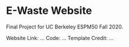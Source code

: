# E-Waste Website

Final Project for UC Berkeley ESPM50 Fall 2020.  

Website Link: ...
Code: ...
Template Credit: ...
